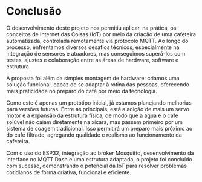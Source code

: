 # Conclusão

O desenvolvimento deste projeto nos permitiu aplicar, na prática, os conceitos de Internet das Coisas (IoT) por meio da criação de uma cafeteira automatizada, controlada remotamente via protocolo MQTT. Ao longo do processo, enfrentamos diversos desafios técnicos, especialmente na integração de sensores e atuadores, mas conseguimos superá-los com testes, ajustes e colaboração entre as áreas de hardware, software e estrutura.

A proposta foi além da simples montagem de hardware: criamos uma solução funcional, capaz de se adaptar à rotina das pessoas, oferecendo mais praticidade no preparo do café por meio da tecnologia.

Como este é apenas um protótipo inicial, já estamos planejando melhorias para versões futuras. Entre as principais, está a adição de mais um servo motor e a expansão da estrutura física, de modo que a água e o café solúvel não caiam diretamente na xícara, mas passem primeiro por um sistema de coagem tradicional. Isso permitirá um preparo mais próximo ao do café filtrado, agregando qualidade e realismo ao funcionamento da cafeteira.

Com o uso do ESP32, integração ao broker Mosquitto, desenvolvimento da interface no MQTT Dash e uma estrutura adaptada, o projeto foi concluído com sucesso, demonstrando o potencial da IoT para resolver problemas cotidianos de forma criativa, funcional e eficiente.
